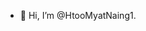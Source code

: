 - 👋 Hi, I’m @HtooMyatNaing1.

<!---
HtooMyatNaing1/HtooMyatNaing1 is a ✨ special ✨ repository because its `README.md` (this file) appears on your GitHub profile.
You can click the Preview link to take a look at your changes.
--->
